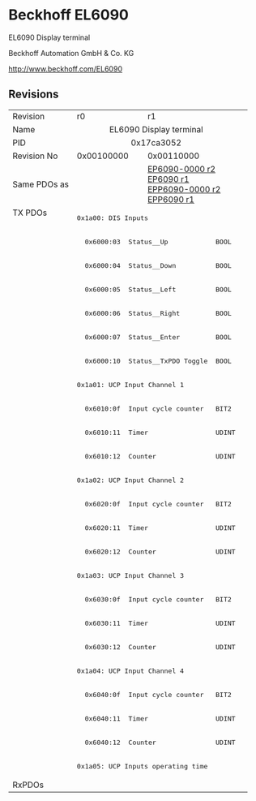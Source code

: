 # Beckhoff EL6090

EL6090 Display terminal

Beckhoff Automation GmbH & Co. KG

http://www.beckhoff.com/EL6090

## Revisions
<table>
<tr>
<td>Revision</td>
<td>r0</td>
<td>r1</td>
</tr>
<tr>
<td>Name</td>
<td colspan=2 align="center">EL6090 Display terminal</td>
</tr>
<tr>
<td>PID</td>
<td colspan=2 align="center">0x17ca3052</td>
</tr>
<tr>
<td>Revision No</td>
<td>0x00100000</td>
<td>0x00110000</td>
</tr>
<tr>
<td>Same PDOs as</td>
<td></td>
<td><a href="EP6090-0000.md">EP6090-0000 r2</a><br/><a href="EP6090.md">EP6090 r1</a><br/><a href="EPP6090-0000.md">EPP6090-0000 r2</a><br/><a href="EPP6090.md">EPP6090 r1</a></td>
</tr>
<tr>
<td rowspan=24 valign=top>TX PDOs</td>
<td colspan=2 align="left"><pre>0x1a00: DIS Inputs</pre></td>
<td></td>
</tr>
<tr>
<td colspan=2 align="left"><pre>  0x6000:03  Status__Up            BOOL</pre></td>
</tr>
<tr>
<td colspan=2 align="left"><pre>  0x6000:04  Status__Down          BOOL</pre></td>
</tr>
<tr>
<td colspan=2 align="left"><pre>  0x6000:05  Status__Left          BOOL</pre></td>
</tr>
<tr>
<td colspan=2 align="left"><pre>  0x6000:06  Status__Right         BOOL</pre></td>
</tr>
<tr>
<td colspan=2 align="left"><pre>  0x6000:07  Status__Enter         BOOL</pre></td>
</tr>
<tr>
<td colspan=2 align="left"><pre>  0x6000:10  Status__TxPDO Toggle  BOOL</pre></td>
</tr>
<tr>
<td colspan=2 align="left"><pre>0x1a01: UCP Input Channel 1</pre></td>
</tr>
<tr>
<td colspan=2 align="left"><pre>  0x6010:0f  Input cycle counter   BIT2</pre></td>
</tr>
<tr>
<td colspan=2 align="left"><pre>  0x6010:11  Timer                 UDINT</pre></td>
</tr>
<tr>
<td colspan=2 align="left"><pre>  0x6010:12  Counter               UDINT</pre></td>
</tr>
<tr>
<td colspan=2 align="left"><pre>0x1a02: UCP Input Channel 2</pre></td>
</tr>
<tr>
<td colspan=2 align="left"><pre>  0x6020:0f  Input cycle counter   BIT2</pre></td>
</tr>
<tr>
<td colspan=2 align="left"><pre>  0x6020:11  Timer                 UDINT</pre></td>
</tr>
<tr>
<td colspan=2 align="left"><pre>  0x6020:12  Counter               UDINT</pre></td>
</tr>
<tr>
<td colspan=2 align="left"><pre>0x1a03: UCP Input Channel 3</pre></td>
</tr>
<tr>
<td colspan=2 align="left"><pre>  0x6030:0f  Input cycle counter   BIT2</pre></td>
</tr>
<tr>
<td colspan=2 align="left"><pre>  0x6030:11  Timer                 UDINT</pre></td>
</tr>
<tr>
<td colspan=2 align="left"><pre>  0x6030:12  Counter               UDINT</pre></td>
</tr>
<tr>
<td colspan=2 align="left"><pre>0x1a04: UCP Input Channel 4</pre></td>
</tr>
<tr>
<td colspan=2 align="left"><pre>  0x6040:0f  Input cycle counter   BIT2</pre></td>
</tr>
<tr>
<td colspan=2 align="left"><pre>  0x6040:11  Timer                 UDINT</pre></td>
</tr>
<tr>
<td colspan=2 align="left"><pre>  0x6040:12  Counter               UDINT</pre></td>
</tr>
<tr>
<td colspan=2 align="left"><pre>0x1a05: UCP Inputs operating time</pre></td>
</tr>
<tr>
<td>RxPDOs</td>
<td colspan=2 align="left"></td>
</tr>
</table>
